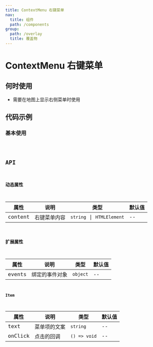 ```yaml
---
title: ContextMenu 右键菜单
nav:
  title: 组件
  path: /components
group:
  path: /overlay
  title: 覆盖物
---
```


# ContextMenu 右键菜单

## 何时使用

- 需要在地图上显示右侧菜单时使用

## 代码示例

### 基本使用

<code src="./demo/demo-01.tsx" />

## API

### 动态属性

| 属性 |说明|类型|默认值|
|-----|----|----|----|
|content| 右键菜单内容 | `string` \| `HTMLElement` | -- |

### 扩展属性

| 属性 |说明|类型|默认值|
|-----|----|----|----|
|events| 绑定的事件对象 | `object` | -- |


**Item**

| 属性 |说明|类型|默认值|
|-----|----|----|----|
|text| 菜单项的文案 | `string` | -- |
|onClick| 点击的回调 | `() => void` | -- |
